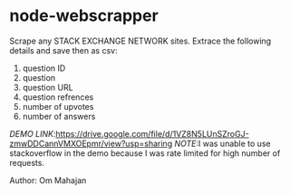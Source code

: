 # node-webscrapper
Scrape any STACK EXCHANGE NETWORK sites.
Extrace the following details and save then as csv:
1. question ID
2. question
3. question URL
4. question refrences
5. number of upvotes
6. number of answers

*DEMO LINK*:https://drive.google.com/file/d/1VZ8N5LUnSZroGJ-zmwDDCannVMXOEpmr/view?usp=sharing
*NOTE*:I was unable to use stackoverflow in the demo because I was rate limited for high number of requests.

Author: Om Mahajan

